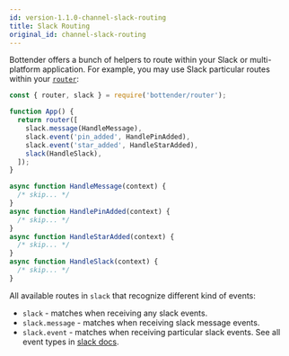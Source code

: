 ```yaml
---
id: version-1.1.0-channel-slack-routing
title: Slack Routing
original_id: channel-slack-routing
---
```


Bottender offers a bunch of helpers to route within your Slack or multi-platform application. For example, you may use Slack particular routes within your [`router`](the-basics-routing.md):

```js
const { router, slack } = require('bottender/router');

function App() {
  return router([
    slack.message(HandleMessage),
    slack.event('pin_added', HandlePinAdded),
    slack.event('star_added', HandleStarAdded),
    slack(HandleSlack),
  ]);
}

async function HandleMessage(context) {
  /* skip... */
}
async function HandlePinAdded(context) {
  /* skip... */
}
async function HandleStarAdded(context) {
  /* skip... */
}
async function HandleSlack(context) {
  /* skip... */
}
```

All available routes in `slack` that recognize different kind of events:

- `slack` - matches when receiving any slack events.
- `slack.message` - matches when receiving slack message events.
- `slack.event` - matches when receiving particular slack events. See all event types in [slack docs](https://api.slack.com/events).
